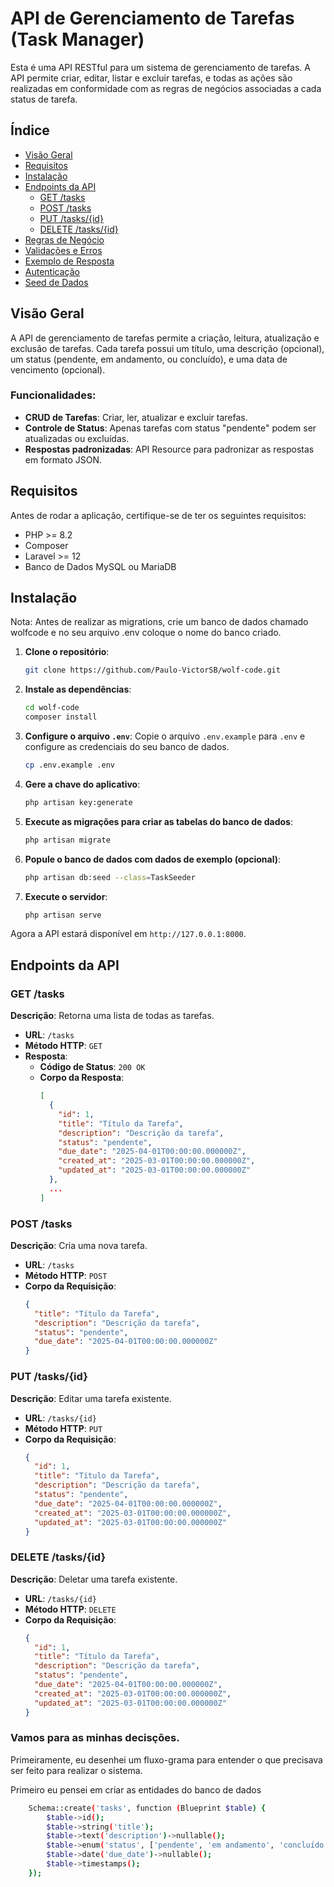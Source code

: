 # API de Gerenciamento de Tarefas (Task Manager)

Esta é uma API RESTful para um sistema de gerenciamento de tarefas. A API permite criar, editar, listar e excluir tarefas, e todas as ações são realizadas em conformidade com as regras de negócios associadas a cada status de tarefa.

## Índice

- [Visão Geral](#visão-geral)
- [Requisitos](#requisitos)
- [Instalação](#instalação)
- [Endpoints da API](#endpoints-da-api)
  - [GET /tasks](#get-task)
  - [POST /tasks](#post-task)
  - [PUT /tasks/{id}](#put-task-id)
  - [DELETE /tasks/{id}](#delete-task-id)
- [Regras de Negócio](#regras-de-negócio)
- [Validações e Erros](#validações-e-erros)
- [Exemplo de Resposta](#exemplo-de-resposta)
- [Autenticação](#autenticação)
- [Seed de Dados](#seed-de-dados)

## Visão Geral

A API de gerenciamento de tarefas permite a criação, leitura, atualização e exclusão de tarefas. Cada tarefa possui um título, uma descrição (opcional), um status (pendente, em andamento, ou concluído), e uma data de vencimento (opcional). 

### Funcionalidades:
- **CRUD de Tarefas**: Criar, ler, atualizar e excluir tarefas.
- **Controle de Status**: Apenas tarefas com status "pendente" podem ser atualizadas ou excluídas.
- **Respostas padronizadas**: API Resource para padronizar as respostas em formato JSON.

## Requisitos

Antes de rodar a aplicação, certifique-se de ter os seguintes requisitos:
- PHP >= 8.2
- Composer
- Laravel >= 12
- Banco de Dados MySQL ou MariaDB

## Instalação

Nota: Antes de realizar as migrations, crie um banco de dados chamado wolfcode e no seu arquivo .env coloque o nome do banco criado.

1. **Clone o repositório**:
    ```bash
    git clone https://github.com/Paulo-VictorSB/wolf-code.git
    ```

2. **Instale as dependências**:
    ```bash
    cd wolf-code
    composer install
    ```

3. **Configure o arquivo `.env`**:
    Copie o arquivo `.env.example` para `.env` e configure as credenciais do seu banco de dados.
    ```bash
    cp .env.example .env
    ```

4. **Gere a chave do aplicativo**:
    ```bash
    php artisan key:generate
    ```

5. **Execute as migrações para criar as tabelas do banco de dados**:
    ```bash
    php artisan migrate
    ```

6. **Popule o banco de dados com dados de exemplo (opcional)**:
    ```bash
    php artisan db:seed --class=TaskSeeder
    ```

7. **Execute o servidor**:
    ```bash
    php artisan serve
    ```

Agora a API estará disponível em `http://127.0.0.1:8000`.

## Endpoints da API

### GET /tasks

**Descrição**: Retorna uma lista de todas as tarefas.

- **URL**: `/tasks`
- **Método HTTP**: `GET`
- **Resposta**:
  - **Código de Status**: `200 OK`
  - **Corpo da Resposta**:
    ```json
    [
      {
        "id": 1,
        "title": "Título da Tarefa",
        "description": "Descrição da tarefa",
        "status": "pendente",
        "due_date": "2025-04-01T00:00:00.000000Z",
        "created_at": "2025-03-01T00:00:00.000000Z",
        "updated_at": "2025-03-01T00:00:00.000000Z"
      },
      ...
    ]
    ```

### POST /tasks

**Descrição**: Cria uma nova tarefa.

- **URL**: `/tasks`
- **Método HTTP**: `POST`
- **Corpo da Requisição**:
  ```json
  {
    "title": "Título da Tarefa",
    "description": "Descrição da tarefa",
    "status": "pendente", 
    "due_date": "2025-04-01T00:00:00.000000Z"
  }

### PUT /tasks/{id}

**Descrição**: Editar uma tarefa existente.

- **URL**: `/tasks/{id}`
- **Método HTTP**: `PUT`
- **Corpo da Requisição**:
  ```json
  {
    "id": 1,
    "title": "Título da Tarefa",
    "description": "Descrição da tarefa",
    "status": "pendente",
    "due_date": "2025-04-01T00:00:00.000000Z",
    "created_at": "2025-03-01T00:00:00.000000Z",
    "updated_at": "2025-03-01T00:00:00.000000Z"
  }

### DELETE /tasks/{id}

**Descrição**: Deletar uma tarefa existente.

- **URL**: `/tasks/{id}`
- **Método HTTP**: `DELETE`
- **Corpo da Requisição**:
  ```json
  {
    "id": 1,
    "title": "Título da Tarefa",
    "description": "Descrição da tarefa",
    "status": "pendente",
    "due_date": "2025-04-01T00:00:00.000000Z",
    "created_at": "2025-03-01T00:00:00.000000Z",
    "updated_at": "2025-03-01T00:00:00.000000Z"
  }

### Vamos para as minhas decisções.

Primeiramente, eu desenhei um fluxo-grama para entender o que precisava ser feito para realizar o sistema.

Primeiro eu pensei em criar as entidades do banco de dados
```bash
    Schema::create('tasks', function (Blueprint $table) {
        $table->id(); 
        $table->string('title'); 
        $table->text('description')->nullable(); 
        $table->enum('status', ['pendente', 'em andamento', 'concluído'])->default('pendente'); 
        $table->date('due_date')->nullable(); 
        $table->timestamps();
    });
```